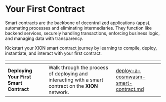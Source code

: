 # Your First Contract

Smart contracts are the backbone of decentralized applications (apps), automating processes and eliminating intermediaries. They function like backend services, securely handling transactions, enforcing business logic, and managing data with transparency.

Kickstart your XION smart contract journey by learning to compile, deploy, instantiate, and interact with your first contract.



<table data-view="cards"><thead><tr><th></th><th></th><th data-hidden data-card-target data-type="content-ref"></th></tr></thead><tbody><tr><td><strong>Deploying Your First Smart Contract</strong></td><td>Walk through the process of deploying and interacting with a smart contract on the <strong>XION</strong> network.</td><td><a href="deploy-a-cosmwasm-smart-contract.md">deploy-a-cosmwasm-smart-contract.md</a></td></tr></tbody></table>

